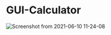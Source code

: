# GUI-Calculator

![Screenshot from 2021-06-10 11-24-08](https://user-images.githubusercontent.com/84574263/121314188-bd7ca400-c924-11eb-8e28-222ff9a2f391.png)
